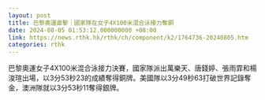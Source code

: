 ```yaml
---
layout: post
title: 巴黎奧運直擊｜國家隊在女子4X100米混合泳接力奪銅
date: 2024-08-05 01:53:12.000000000 +08:00
link: https://news.rthk.hk/rthk/ch/component/k2/1764736-20240805.htm
categories: rthk
---
```


巴黎奧運女子4X100米混合泳接力決賽，國家隊派出萬樂天、唐錢婷、張雨霏和楊浚瑄出場，以3分53秒23的成績奪得銅牌。美國隊以3分49秒63打破世界記錄奪金，澳洲隊就以3分53秒11奪得銀牌。

